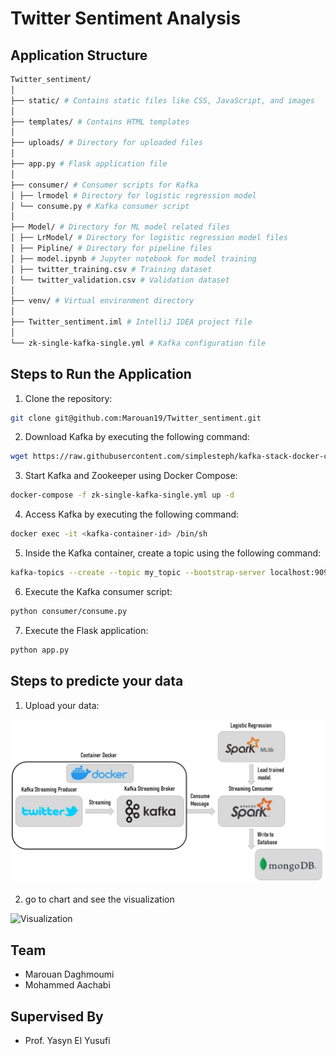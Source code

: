 # Twitter Sentiment Analysis

## Application Structure
```bash
Twitter_sentiment/
│
├── static/ # Contains static files like CSS, JavaScript, and images
│
├── templates/ # Contains HTML templates
│
├── uploads/ # Directory for uploaded files
│
├── app.py # Flask application file
│
├── consumer/ # Consumer scripts for Kafka
│ ├── lrmodel # Directory for logistic regression model
│ └── consume.py # Kafka consumer script
│
├── Model/ # Directory for ML model related files
│ ├── LrModel/ # Directory for logistic regression model files
│ ├── Pipline/ # Directory for pipeline files
│ ├── model.ipynb # Jupyter notebook for model training
│ ├── twitter_training.csv # Training dataset
│ └── twitter_validation.csv # Validation dataset
│
├── venv/ # Virtual environment directory
│
├── Twitter_sentiment.iml # IntelliJ IDEA project file
│
└── zk-single-kafka-single.yml # Kafka configuration file
```
## Steps to Run the Application
1. Clone the repository:
```bash
git clone git@github.com:Marouan19/Twitter_sentiment.git
```

2. Download Kafka by executing the following command:
```bash
wget https://raw.githubusercontent.com/simplesteph/kafka-stack-docker-compose/master/zk-single-kafka-single.yml
```

3. Start Kafka and Zookeeper using Docker Compose:
```bash
docker-compose -f zk-single-kafka-single.yml up -d
```

4. Access Kafka by executing the following command:
```bash
docker exec -it <kafka-container-id> /bin/sh
```


5. Inside the Kafka container, create a topic using the following command:

```bash
kafka-topics --create --topic my_topic --bootstrap-server localhost:9092 --replication-factor 1 --partitions 1
```

6. Execute the Kafka consumer script:
```bash
python consumer/consume.py
```
7. Execute the Flask application:
```bash
python app.py
```
## Steps to predicte your data
1. Upload your data:
   
![Visualization](images/architicture.png)

2. go to chart and see the visualization

![Visualization](images/vizualisation.png)

## Team
- Marouan Daghmoumi
- Mohammed Aachabi

## Supervised By
- Prof. Yasyn El Yusufi
